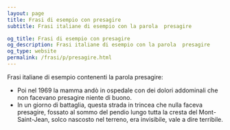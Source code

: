 ```yaml
---
layout: page
title: Frasi di esempio con presagire 
subtitle: Frasi italiane di esempio con la parola  presagire

og_title: Frasi di esempio con presagire 
og_description: Frasi italiane di esempio con la parola  presagire
og_type: website
permalink: /frasi/p/presagire.html
---
```


Frasi italiane di esempio contenenti la parola presagire:


- Poi nel 1969 la mamma andò in ospedale con dei dolori addominali che non facevano presagire niente di buono.
- In un giorno di battaglia, questa strada in trincea che nulla faceva presagire, fossato al sommo del pendio lungo tutta la cresta del Mont-Saint-Jean, solco nascosto nel terreno, era invisibile, vale a dire terribile.
